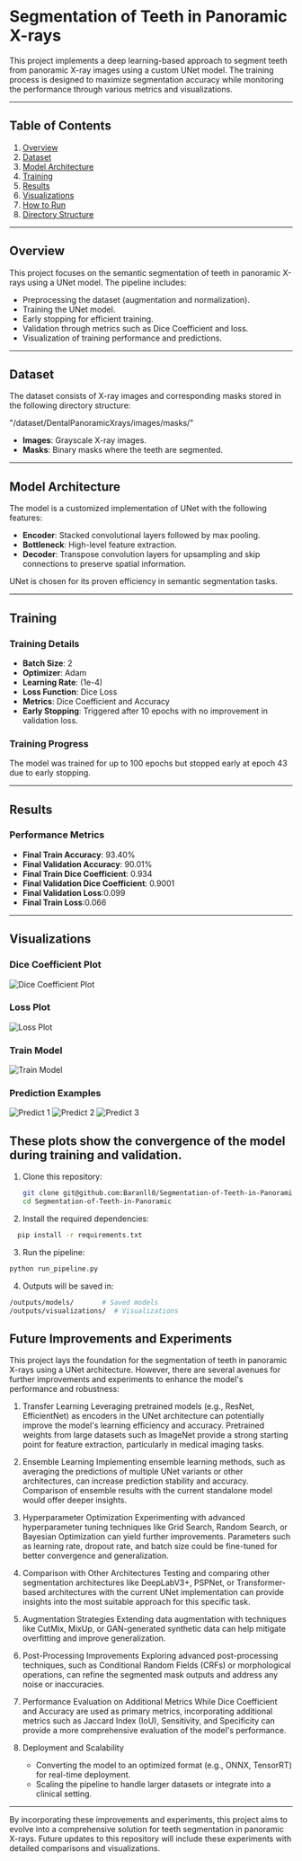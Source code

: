 # Segmentation of Teeth in Panoramic X-rays

This project implements a deep learning-based approach to segment teeth from panoramic X-ray images using a custom UNet model. The training process is designed to maximize segmentation accuracy while monitoring the performance through various metrics and visualizations.

---

## Table of Contents
1. [Overview](#overview)
2. [Dataset](#dataset)
3. [Model Architecture](#model-architecture)
4. [Training](#training)
5. [Results](#results)
6. [Visualizations](#visualizations)
7. [How to Run](#how-to-run)
8. [Directory Structure](#directory-structure)

---

## Overview

This project focuses on the semantic segmentation of teeth in panoramic X-rays using a UNet model. The pipeline includes:
- Preprocessing the dataset (augmentation and normalization).
- Training the UNet model.
- Early stopping for efficient training.
- Validation through metrics such as Dice Coefficient and loss.
- Visualization of training performance and predictions.

---

## Dataset

The dataset consists of X-ray images and corresponding masks stored in the following directory structure:

"/dataset/DentalPanoramicXrays/images/masks/"

- **Images**: Grayscale X-ray images.
- **Masks**: Binary masks where the teeth are segmented.
---

## Model Architecture

The model is a customized implementation of UNet with the following features:
- **Encoder**: Stacked convolutional layers followed by max pooling.
- **Bottleneck**: High-level feature extraction.
- **Decoder**: Transpose convolution layers for upsampling and skip connections to preserve spatial information.

UNet is chosen for its proven efficiency in semantic segmentation tasks.

---

## Training

### Training Details
- **Batch Size**: 2
- **Optimizer**: Adam
- **Learning Rate**: \(1e-4\)
- **Loss Function**: Dice Loss
- **Metrics**: Dice Coefficient and Accuracy
- **Early Stopping**: Triggered after 10 epochs with no improvement in validation loss.

### Training Progress
The model was trained for up to 100 epochs but stopped early at epoch 43 due to early stopping.

---

## Results

### Performance Metrics
- **Final Train Accuracy**: 93.40%
- **Final Validation Accuracy**: 90.01%
- **Final Train Dice Coefficient**: 0.934
- **Final Validation Dice Coefficient**: 0.9001
- **Final Validation Loss**:0.099
- **Final Train Loss**:0.066

---

## Visualizations

### Dice Coefficient Plot
![Dice Coefficient Plot](https://i.imgur.com/QGEGU35.png)

### Loss Plot
![Loss Plot](https://i.imgur.com/riLItp6.png)

### Train Model

![Train Model](https://i.imgur.com/b7KjpKm.png)

### Prediction Examples
![Predict 1](https://i.imgur.com/JukrBmG.png)
![Predict 2](https://i.imgur.com/vS1SRZ1.png)
![Predict 3](https://i.imgur.com/mpUdhRG.png)

These plots show the convergence of the model during training and validation.
---

1. Clone this repository:
   ```bash
   git clone git@github.com:Baranll0/Segmentation-of-Teeth-in-Panoramic.git
   cd Segmentation-of-Teeth-in-Panoramic
   
2. Install the required dependencies:
```bash
  pip install -r requirements.txt
 ```
3. Run the pipeline:
```bash
python run_pipeline.py
```
4. Outputs will be saved in:
```bash
/outputs/models/       # Saved models
/outputs/visualizations/  # Visualizations
```
## Future Improvements and Experiments

This project lays the foundation for the segmentation of teeth in panoramic X-rays using a UNet architecture. However, there are several avenues for further improvements and experiments to enhance the model's performance and robustness:

1. Transfer Learning
Leveraging pretrained models (e.g., ResNet, EfficientNet) as encoders in the UNet architecture can potentially improve the model's learning efficiency and accuracy. Pretrained weights from large datasets such as ImageNet provide a strong starting point for feature extraction, particularly in medical imaging tasks.

2. Ensemble Learning
Implementing ensemble learning methods, such as averaging the predictions of multiple UNet variants or other architectures, can increase prediction stability and accuracy. Comparison of ensemble results with the current standalone model would offer deeper insights.

3. Hyperparameter Optimization
Experimenting with advanced hyperparameter tuning techniques like Grid Search, Random Search, or Bayesian Optimization can yield further improvements. Parameters such as learning rate, dropout rate, and batch size could be fine-tuned for better convergence and generalization.

4. Comparison with Other Architectures
Testing and comparing other segmentation architectures like DeepLabV3+, PSPNet, or Transformer-based architectures with the current UNet implementation can provide insights into the most suitable approach for this specific task.

5. Augmentation Strategies
Extending data augmentation with techniques like CutMix, MixUp, or GAN-generated synthetic data can help mitigate overfitting and improve generalization.

6. Post-Processing Improvements
Exploring advanced post-processing techniques, such as Conditional Random Fields (CRFs) or morphological operations, can refine the segmented mask outputs and address any noise or inaccuracies.

7. Performance Evaluation on Additional Metrics
While Dice Coefficient and Accuracy are used as primary metrics, incorporating additional metrics such as Jaccard Index (IoU), Sensitivity, and Specificity can provide a more comprehensive evaluation of the model's performance.

8. Deployment and Scalability

   *   Converting the model to an optimized format (e.g., ONNX, TensorRT) for real-time deployment.
   * Scaling the pipeline to handle larger datasets or integrate into a clinical setting.
---
By incorporating these improvements and experiments, this project aims to evolve into a comprehensive solution for teeth segmentation in panoramic X-rays. Future updates to this repository will include these experiments with detailed comparisons and visualizations.